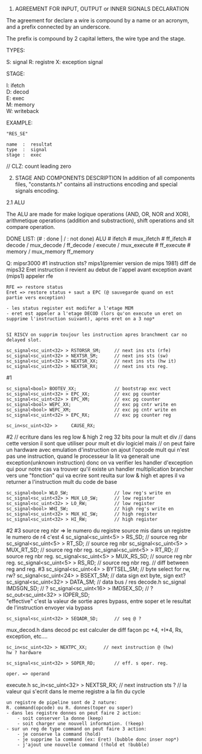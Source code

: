 
1. AGREEMENT FOR INPUT, OUTPUT or INNER SIGNALS DECLARATION

The agreement for declare a wire is compound by a name or 
an acronym, and a prefix connected by an underscore.

The prefix is compound by 2 capital letters, 
the wire type and the stage.

TYPES:

S: signal
R: registre
X: exception signal

STAGE:

I: ifetch  
D: decod  
E: exec  
M: memory  
W: writeback

EXAMPLE:

    "RES_SE"

    name  :  resultat   
    type  :  signal
    stage :  exec


// CLZ: count leading zero

2. STAGE AND COMPONENTS DESCRIPTION
In addition of all components files, "constants.h" contains all instructions encoding and special signals encoding.

2.1 ALU

The ALU are made for make logique operations (AND, OR, NOR and XOR),
arithmetique operations (addition and substraction), shift operations and slt compare operation.



DONE LIST: (# : done |  / : not done)
ALU         #
ifetch      #
mux_ifetch  #
ff_ifetch   #
decode      /
mux_decode  /
ff_decode   /
execute     /
mux_execute #
ff_execute  #
memory      /
mux_memory
ff_memory

Q:
mipsr3000
#1
    instruction sts?
	mips1(premier version de mips 1981) diff de mips32
	Eret instruction il revient au debut de l'appel avant exception 
	avant (mips1) appeler rfe

	RFE => restore status
	Eret => restore status + saut a EPC (@ sauvegarde quand on est
	partie vers exception)

	- les status register est modifer a l'etage MEM
	- eret est appeler a l'etage DECOD (lors qu'on execute un eret on supprime l'instruction suivant), apres eret on a 3 nop*


	SI RISCV on supprim toujour les instruction apres branchment car no delayed slot.

	sc_signal<sc_uint<32> > RSTORSR_SM;  	// next ins sts (rfe)
	sc_signal<sc_uint<32> > NEXTSR_SM;  	// next ins sts (sw)
	sc_signal<sc_uint<32> > NEXTSR_XX;  	// next ins sts (hw it)
	sc_signal<sc_uint<32> > NEXTSR_RX;  	// next ins sts reg.
#1											


    sc_signal<bool> BOOTEV_XX;  			// bootstrap exc vect
	sc_signal<sc_uint<32> > EPC_XX;  		// exc pg counter
	sc_signal<sc_uint<32> > EPC_XM;  		// exc pg counter
	sc_signal<bool> WEPC_XX;  				// exc pg cntr write en
	sc_signal<bool> WEPC_XM;  				// exc pg cntr write en
	sc_signal<sc_uint<32> > EPC_RX;  		// exc pg counter reg

    sc_in<sc_uint<32> > 	CAUSE_RX;

#2
	// ecriture dans les reg low & high 2 reg 32 bits pour la mult et div
	// dans cette version il sont que utiliser pour mult et div logiciel mais
	// on peut faire un hardware avec
	emulation d'instruction
	on ajout l'opcode mult qui n'est pas une instruction, quand le processeur la
	lit va generait une exception(unknown instruction) donc on va verifier les handler d'exception qui pour notre cas va trouver qu'il existe un handler 
	multiplication brancher vers une "fonction" qui va ecrire sont reulta sur low & high et apres il va returner a l'instruction mult du code de base

    sc_signal<bool> WLO_SW;  				// low reg's write en
	sc_signal<sc_uint<32> > MUX_LO_SW;  	// low register
	sc_signal<sc_uint<32> > LO_RW;  		// low register
	sc_signal<bool> WHI_SW;  				// high reg's write en
	sc_signal<sc_uint<32> > MUX_HI_SW;  	// high register
	sc_signal<sc_uint<32> > HI_RW;  		// high register
#2
#3
	source reg nbr => le numero du registre source mis dans un registre
	le numero de r4 c'est 4
    sc_signal<sc_uint<5> > RS_SD;  			// source reg nbr
	sc_signal<sc_uint<5> > RT_SD;  			// source reg nbr
	sc_signal<sc_uint<5> > MUX_RT_SD;  		// source reg nbr reg.
	sc_signal<sc_uint<5> > RT_RD;  			// source reg nbr reg.
	sc_signal<sc_uint<5> > MUX_RS_SD;  		// source reg nbr reg.
	sc_signal<sc_uint<5> > RS_RD;  			// source reg nbr reg.
    // diff between reg and reg. 
#3
	sc_signal<sc_uint<4> > BYTSEL_SM;  		// byte select for rw, rw?
	sc_signal<sc_uint<24> > BSEXT_SM;  		// data sign ext byte, sign ext?
	sc_signal<sc_uint<32> > DATA_SM;  		// data bus / res
decode.h
	sc_signal<bool> 		IMDSGN_SD;		// ?
	sc_signal<sc_uint<16> >	IMDSEX_SD;		// ?
	sc_out<sc_uint<32> >	IOPER_SD;		
    "effective" c'est la valeur de sortie apres bypass, entre soper et le resultat de l'instruction envoyer via bypass

   	sc_signal<sc_uint<32> > SEQADR_SD;		// seq @ ?

mux_decod.h
	dans decod pc est calculer de diff façon pc +4, +I*4, Rs, exception, etc....

    sc_in<sc_uint<32> > NEXTPC_XX;		// next instruction @ (hw)
    hw ? hardware

    sc_signal<sc_uint<32> > SOPER_RD;  		// eff. s oper. reg.

    oper. => operand

execute.h
    sc_in<sc_uint<32> > 	NEXTSR_RX;		// next instruction sts ?
	// la valeur qui s'ecrit dans le meme registre a la fin du cycle



	un registre de pipeline sont de 2 nature: 
	R. command(opcode) ou R. donnes(toper ou soper)
	- dans les registre donnes on peut faire 2 action:
	 	- soit conserver la donne (keep)
		- soit charger une nouvell information. (!keep)
	- sur un reg de type command on peut faire 3 action:
		- je conserve la command (hold)
		- je supprime la command (ex: Eret) (bubble donc inser nop*)
		- j'ajout une nouvelle command (!hold et !bubble)
